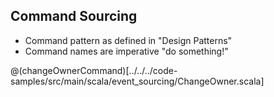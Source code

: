 ## Command Sourcing

- Command pattern as defined in "Design Patterns"
- Command names are imperative "do something!"

@(changeOwnerCommand)[../../../code-samples/src/main/scala/event_sourcing/ChangeOwner.scala] 